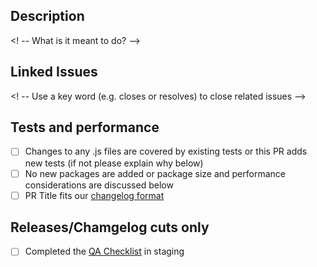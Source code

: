 ## Description
<! -- What is it meant to do? -->


## Linked Issues
<! -- Use a key word (e.g. closes or resolves) to close related issues  -->


## Tests and performance

 - [ ] Changes to any .js files are covered by existing tests or this PR adds new tests (if not please explain why below)
 - [ ] No new packages are added or package size and performance considerations are discussed below
 - [ ] PR Title fits our [changelog format](https://github.com/PrefectHQ/ui#readme)

 ## Releases/Chamgelog cuts only
 - [ ] Completed the [QA Checklist](https://www.notion.so/prefect/Cloud-UI-QA-Checklist-038a5a5d40a249d78232917ad1b923b9) in staging
